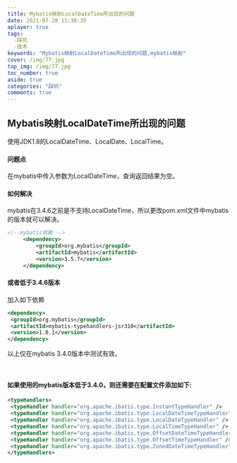 ```yaml
---
title: Mybatis映射LocalDateTime所出现的问题
date: 2021-07-28 11:38:35
aplayer: true
tags:
  -踩坑
  -技术
keywords: "Mybatis映射LocalDateTime所出现的问题,mybatis映射"
cover: /img/77.jpg
top_img: /img/77.jpg
toc_number: true
aside: true
categories: "踩坑"
comments: true
---
```

  ## **Mybatis映射LocalDateTime所出现的问题**

 使用JDK1.8的LocalDateTime、LocalDate、LocalTime。

#### **问题点**

在mybatis中传入参数为LocalDateTime，查询返回结果为空。

#### **如何解决**

   mybatis在3.4.6之前是不支持LocalDateTime，所以更改pom.xml文件中mybatis的版本就可以解决。

   ```xml
   <!--mybatis依赖 -->
   		<dependency>
   			<groupId>org.mybatis</groupId>
   			<artifactId>mybatis</artifactId>
   			<version>3.5.7</version>
   		</dependency>
   ```

#### **或者低于3.4.6版本**

   加入如下依赖

   ```xml
   <dependency>
   	<groupId>org.mybatis</groupId>
   	<artifactId>mybatis-typehandlers-jsr310</artifactId>
   	<version>1.0.1</version>
   </dependency>
   ```

   以上仅在mybatis 3.4.0版本中测试有效。

   ​	

#### **如果使用的mybatis版本低于3.4.0，则还需要在配置文件添加如下:**

   ```xml
   <typeHandlers>
   	<typeHandler handler="org.apache.ibatis.type.InstantTypeHandler" />
   	<typeHandler handler="org.apache.ibatis.type.LocalDateTimeTypeHandler" />
   	<typeHandler handler="org.apache.ibatis.type.LocalDateTypeHandler" />
   	<typeHandler handler="org.apache.ibatis.type.LocalTimeTypeHandler" />
   	<typeHandler handler="org.apache.ibatis.type.OffsetDateTimeTypeHandler" />
   	<typeHandler handler="org.apache.ibatis.type.OffsetTimeTypeHandler" />
   	<typeHandler handler="org.apache.ibatis.type.ZonedDateTimeTypeHandler" />
   </typeHandlers>
   ```

   

   

